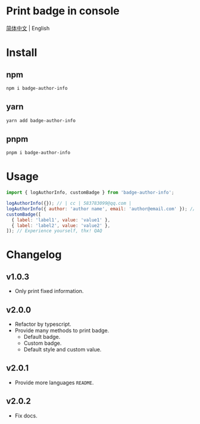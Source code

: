 # Print badge in console

[简体中文](https://github.com/yesw6a/badge-author-info/blob/master/README-zh-CN.md) | English

# Install

## npm

```bash
npm i badge-author-info
```

## yarn

```bash
yarn add badge-author-info
```

## pnpm

```bash
pnpm i badge-author-info
```

# Usage

```js
import { logAuthorInfo, customBadge } from 'badge-author-info';

logAuthorInfo({}); // | cc | 583783099@qq.com |
logAuthorInfo({ author: 'author name', email: 'author@email.com' }); // | author name | author@email.com |
customBadge([
  { label: 'label1', value: 'value1' },
  { label: 'label2', value: 'value2' },
]); // Experience yourself, thx! QAQ
```

# Changelog

## v1.0.3

- Only print fixed information.

## v2.0.0

- Refactor by typescript.
- Provide many methods to print badge.
  - Default badge.
  - Custom badge.
  - Default style and custom value.

## v2.0.1

- Provide more languages `README`.

## v2.0.2

- Fix docs.
